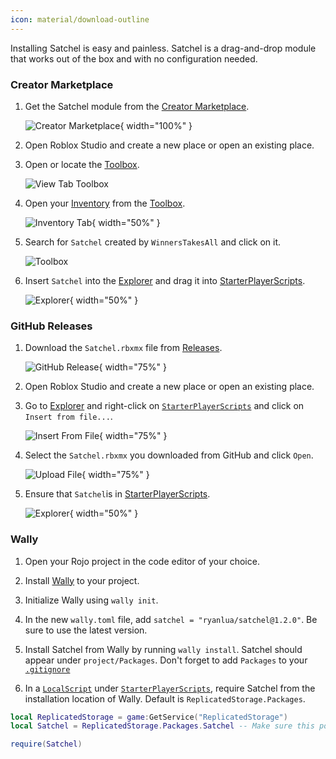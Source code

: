 ```yaml
---
icon: material/download-outline
---
```


Installing Satchel is easy and painless. Satchel is a drag-and-drop module that works out of the box and with no configuration needed.

### Creator Marketplace

1. Get the Satchel module from the [Creator Marketplace](https://create.roblox.com/marketplace/asset/13947506401).

    ![Creator Marketplace](https://raw.githubusercontent.com/RyanLua/Satchel/main/assets/CreatorMarketplace.png){ width="100%" }

2. Open Roblox Studio and create a new place or open an existing place.

3. Open or locate the [Toolbox](https://create.roblox.com/docs/studio/toolbox).

    ![View Tab Toolbox](https://prod.docsiteassets.roblox.com/assets/studio/general/View-Tab-Toolbox.png)

4. Open your [Inventory](https://create.roblox.com/docs/studio/toolbox#inventory) from the [Toolbox](https://create.roblox.com/docs/studio/toolbox).

    ![Inventory Tab](https://prod.docsiteassets.roblox.com/assets/studio/toolbox/Inventory-Tab.png){ width="50%" }

5. Search for `Satchel` created by `WinnersTakesAll` and click on it.

    ![Toolbox](https://raw.githubusercontent.com/RyanLua/Satchel/main/assets/MarketplaceCard.png)

6. Insert `Satchel` into the [Explorer](https://create.roblox.com/docs/studio/explorer) and drag it into [StarterPlayerScripts](https://create.roblox.com/docs/reference/engine/classes/StarterPlayerScripts).

    ![Explorer](https://github.com/RyanLua/Satchel/assets/80087248/97d51886-08b6-40bb-b16b-90433dd7d2b7){ width="50%" }

### GitHub Releases

1. Download the `Satchel.rbxmx` file from [Releases](https://github.com/RyanLua/Satchel/releases).

    ![GitHub Release](https://raw.githubusercontent.com/RyanLua/Satchel/main/assets/GitHubReleases.png){ width="75%" }

2. Open Roblox Studio and create a new place or open an existing place.

3. Go to [Explorer](https://create.roblox.com/docs/studio/explorer) and right-click on [`StarterPlayerScripts`](https://create.roblox.com/docs/reference/engine/classes/StarterPlayerScripts) and click on `Insert from file...`.

    ![Insert From File](https://raw.githubusercontent.com/RyanLua/Satchel/main/assets/InsertFromFile.png){ width="75%" }

4. Select the `Satchel.rbxmx` you downloaded from GitHub and click `Open`.

    ![Upload File](https://raw.githubusercontent.com/RyanLua/Satchel/main/assets/SelectFile.png){ width="75%" }

5. Ensure that `Satchel`is in [StarterPlayerScripts](https://create.roblox.com/docs/reference/engine/classes/StarterPlayerScripts).

    ![Explorer](https://github.com/RyanLua/Satchel/assets/80087248/97d51886-08b6-40bb-b16b-90433dd7d2b7){ width="50%" }

### Wally

1. Open your Rojo project in the code editor of your choice.

2. Install [Wally](https://wally.run/install) to your project.

3. Initialize Wally using `wally init`.

4. In the new `wally.toml` file, add `satchel = "ryanlua/satchel@1.2.0"`. Be sure to use the latest version.

5. Install Satchel from Wally by running `wally install`. Satchel should appear under `project/Packages`. Don't forget to add `Packages` to your [`.gitignore`](http://git-scm.com/docs/gitignore)

6. In a [`LocalScript`](https://create.roblox.com/docs/reference/engine/classes/LocalScript) under [`StarterPlayerScripts`](https://create.roblox.com/docs/reference/engine/classes/StarterPlayerScripts), require Satchel from the installation location of Wally. Default is `ReplicatedStorage.Packages`.

```lua title="LocalScript"
local ReplicatedStorage = game:GetService("ReplicatedStorage")
local Satchel = ReplicatedStorage.Packages.Satchel -- Make sure this points to where Satchel is

require(Satchel)
```
